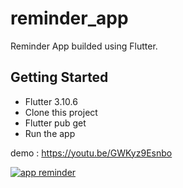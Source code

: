 # reminder_app

Reminder App builded using Flutter.

## Getting Started

- Flutter 3.10.6
- Clone this project
- Flutter pub get
- Run the app

demo : https://youtu.be/GWKyz9Esnbo

[![app reminder](https://img.youtube.com/vi/GWKyz9Esnbo/0.jpg)](https://www.youtube.com/watch?v=GWKyz9Esnbo)
